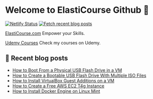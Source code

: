 # Welcome to ElastiCourse Github 👋

[![Netlify Status](https://api.netlify.com/api/v1/badges/1ca2f4a0-ae49-4ef3-92d0-e51100d5b0e9/deploy-status)](https://app.netlify.com/sites/elasticourse/deploys)
[![Fetch recent blog posts](https://github.com/ElastiCourse/ElastiCourse/actions/workflows/fetch-recent-blog-posts.yml/badge.svg)](https://github.com/ElastiCourse/ElastiCourse/actions/workflows/fetch-recent-blog-posts.yml)



[ElastiCourse.com](https://www.elasticourse.com)
Empower your Skills.

[Udemy Courses](https://www.udemy.com/user/elasticourse/)
Check my courses on Udemy.



## 📝 Recent blog posts 

<!-- FEED-START -->
- [How to Boot From a Physical USB Flash Drive in a VM](https://www.elasticourse.com/how-to-boot-from-a-physical-usb-flash-drive-in-a-vm/)
- [How to Create a Bootable USB Flash Drive With Multiple ISO Files](https://www.elasticourse.com/how-to-create-a-bootable-usb-flash-drive-with-multiple-iso-files/)
- [How to Install VirtualBox Guest Additions on a VM](https://www.elasticourse.com/how-to-install-virtualbox-guest-additions-on-a-vm/)
- [How to Create a Free AWS EC2 T4g Instance](https://www.elasticourse.com/how-to-create-a-free-aws-ec2-t4g-instance/)
- [How to Install Docker Engine on Linux Mint](https://www.elasticourse.com/how-to-install-docker-engine-on-linux-mint/)
<!-- FEED-END -->

